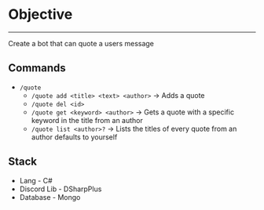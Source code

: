 # Objective
---
Create a bot that can quote a users message

## Commands
* `/quote`
	* `/quote add <title> <text> <author>` -> Adds a quote
	* `/quote del <id>`
	* `/quote get <keyword> <author>` -> Gets a quote with a specific keyword in the title from an author
	* `/quote list <author>?` -> Lists the titles of every quote from an author defaults to yourself

## Stack
* Lang - C#
* Discord Lib - DSharpPlus
* Database - Mongo